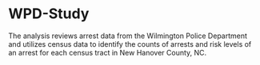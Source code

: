 # WPD-Study
The analysis reviews arrest data from the Wilmington Police Department and utilizes census data to identify the counts of arrests and risk levels of an arrest for each census tract in New Hanover County, NC.
